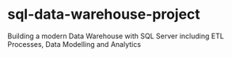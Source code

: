 # sql-data-warehouse-project
Building a modern Data Warehouse with SQL Server including ETL Processes, Data Modelling and Analytics
